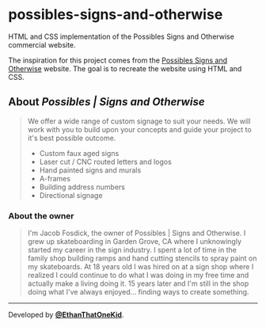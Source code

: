 # possibles-signs-and-otherwise

HTML and CSS implementation of the Possibles Signs and Otherwise commercial
website.

The inspiration for this project comes from the
[Possibles Signs and Otherwise](https://possiblessigns.com/) website. The goal
is to recreate the website using HTML and CSS.

## About _Possibles | Signs and Otherwise_

> We offer a wide range of custom signage to suit your needs. We will work with
> you to build upon your concepts and guide your project to it's best possible
> outcome.
>
> - Custom faux aged signs
> - Laser cut / CNC routed letters and logos
> - Hand painted signs and murals
> - A-frames
> - Building address numbers
> - Directional signage

### About the owner

> I'm Jacob Fosdick, the owner of Possibles | Signs and Otherwise. I grew up
> skateboarding in Garden Grove, CA where I unknowingly started my career in the
> sign industry. I spent a lot of time in the family shop building ramps and
> hand cutting stencils to spray paint on my skateboards. At 18 years old I was
> hired on at a sign shop where I realized I could continue to do what I was
> doing in my free time and actually make a living doing it. 15 years later and
> I'm still in the shop doing what I've always enjoyed… finding ways to create
> something.

---

Developed by [**@EthanThatOneKid**](https://github.com/EthanThatOneKid).
